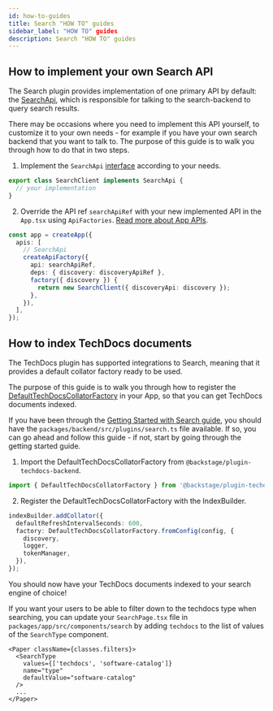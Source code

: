 ```yaml
---
id: how-to-guides
title: Search "HOW TO" guides
sidebar_label: "HOW TO" guides
description: Search "HOW TO" guides
---
```


## How to implement your own Search API

The Search plugin provides implementation of one primary API by default: the
[SearchApi](https://github.com/backstage/backstage/blob/db2666b980853c281b8fe77905d7639c5d255f13/plugins/search/src/apis.ts#L35),
which is responsible for talking to the search-backend to query search results.

There may be occasions where you need to implement this API yourself, to
customize it to your own needs - for example if you have your own search backend
that you want to talk to. The purpose of this guide is to walk you through how
to do that in two steps.

1. Implement the `SearchApi`
   [interface](https://github.com/backstage/backstage/blob/db2666b980853c281b8fe77905d7639c5d255f13/plugins/search/src/apis.ts#L31)
   according to your needs.

```typescript
export class SearchClient implements SearchApi {
  // your implementation
}
```

2. Override the API ref `searchApiRef` with your new implemented API in the
   `App.tsx` using `ApiFactories`.
   [Read more about App APIs](https://backstage.io/docs/api/utility-apis#app-apis).

```typescript
const app = createApp({
  apis: [
    // SearchApi
    createApiFactory({
      api: searchApiRef,
      deps: { discovery: discoveryApiRef },
      factory({ discovery }) {
        return new SearchClient({ discoveryApi: discovery });
      },
    }),
  ],
});
```

## How to index TechDocs documents

The TechDocs plugin has supported integrations to Search, meaning that it
provides a default collator factory ready to be used.

The purpose of this guide is to walk you through how to register the
[DefaultTechDocsCollatorFactory](https://github.com/backstage/backstage/blob/master/plugins/techdocs-backend/src/search/DefaultTechDocsCollatorFactory.ts)
in your App, so that you can get TechDocs documents indexed.

If you have been through the
[Getting Started with Search guide](https://backstage.io/docs/features/search/getting-started),
you should have the `packages/backend/src/plugins/search.ts` file available. If
so, you can go ahead and follow this guide - if not, start by going through the
getting started guide.

1. Import the DefaultTechDocsCollatorFactory from
   `@backstage/plugin-techdocs-backend`.

```typescript
import { DefaultTechDocsCollatorFactory } from '@backstage/plugin-techdocs-backend';
```

2. Register the DefaultTechDocsCollatorFactory with the IndexBuilder.

```typescript
indexBuilder.addCollator({
  defaultRefreshIntervalSeconds: 600,
  factory: DefaultTechDocsCollatorFactory.fromConfig(config, {
    discovery,
    logger,
    tokenManager,
  }),
});
```

You should now have your TechDocs documents indexed to your search engine of
choice!

If you want your users to be able to filter down to the techdocs type when
searching, you can update your `SearchPage.tsx` file in
`packages/app/src/components/search` by adding `techdocs` to the list of values
of the `SearchType` component.

```tsx
<Paper className={classes.filters}>
  <SearchType
    values={['techdocs', 'software-catalog']}
    name="type"
    defaultValue="software-catalog"
  />
  ...
</Paper>
```
